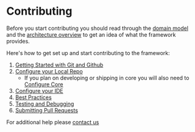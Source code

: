 # Contributing

Before you start contributing you should read through the [domain model](https://salesforce.quip.com/oFsOAmNGkGNZ) and the [architecture overview](https://salesforce.quip.com/Qfx8AuzVn04I) to get an idea
of what the framework provides.

Here's how to get set up and start contributing to the framework:

1. [Getting Started with Git and Github](contributing/Git.md)
1. [Configure your Local Repo](contributing/LocalSetup.md)
    - If you plan on developing or shipping in core you will also need to [Configure Core](contributing/CoreSetup.md)
1. [Configure your IDE](contributing/IDE.md)
1. [Best Practices](contributing/BestPractices.md)
1. [Testing and Debugging](contributing/Testing.md)
1. [Submitting Pull Requests](contributing/SubmittingPullRequests.md)

For additional help please [contact us](/docs/CONTACT_US.md)
